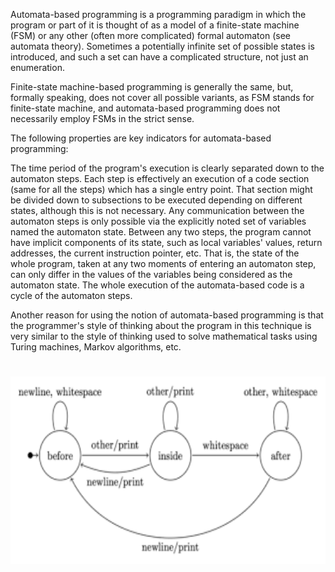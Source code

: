 Automata-based programming is a programming paradigm in which the program or part of it is thought of as a model of a finite-state machine (FSM) or any other (often more complicated) formal automaton (see automata theory). Sometimes a potentially infinite set of possible states is introduced, and such a set can have a complicated structure, not just an enumeration.

Finite-state machine-based programming is generally the same, but, formally speaking, does not cover all possible variants, as FSM stands for finite-state machine, and automata-based programming does not necessarily employ FSMs in the strict sense.

The following properties are key indicators for automata-based programming:

The time period of the program's execution is clearly separated down to the automaton steps. Each step is effectively an execution of a code section (same for all the steps) which has a single entry point. That section might be divided down to subsections to be executed depending on different states, although this is not necessary.
Any communication between the automaton steps is only possible via the explicitly noted set of variables named the automaton state. Between any two steps, the program cannot have implicit components of its state, such as local variables' values, return addresses, the current instruction pointer, etc. That is, the state of the whole program, taken at any two moments of entering an automaton step, can only differ in the values of the variables being considered as the automaton state.
The whole execution of the automata-based code is a cycle of the automaton steps.

Another reason for using the notion of automata-based programming is that the programmer's style of thinking about the program in this technique is very similar to the style of thinking used to solve mathematical tasks using Turing machines, Markov algorithms, etc.

<h1 align="center">
   <img alt="automata-based programming" src="../.github/automata-based programming.png" height="300px" />
</h1>
